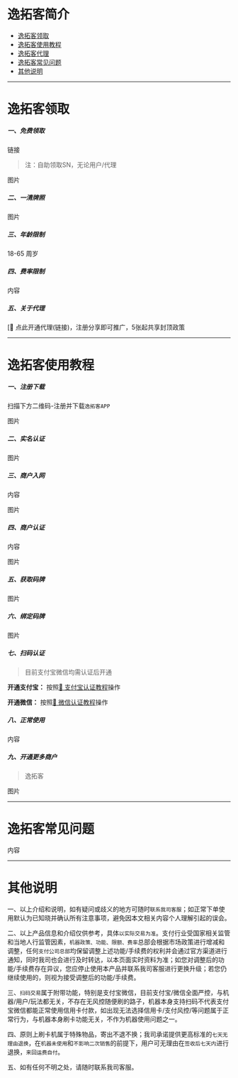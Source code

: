 # 逸拓客简介

- [逸拓客领取](#逸拓客领取)
- [逸拓客使用教程](#逸拓客使用教程)
- [逸拓客代理](agent/ytk.md)
- [逸拓客常见问题](#逸拓客常见问题)
- [其他说明](#其他说明)

---

# 逸拓客领取

##### 一、免费领取

链接

> 注：自助领取SN，无论用户/代理

图片

##### 二、一清牌照

图片

##### 三、年龄限制

18-65 周岁

##### 四、费率限制

内容

##### 五、关于代理

[:link: 点此开通代理(链接)，注册分享即可推广，5张起共享封顶政策

---

# 逸拓客使用教程

##### 一、注册下载

扫描下方二维码-注册并下载`逸拓客APP`

图片

##### 二、实名认证

图片

##### 三、商户入网

内容

图片

##### 四、商户认证

内容

图片

##### 五、获取码牌

图片

##### 六、绑定码牌

图片

##### 七、扫码认证

> 目前支付宝微信均需认证后开通

**开通支付宝：** 按照[:link: 支付宝认证教程](tool/zfbrz.md)操作

**开通微信：** 按照[:link: 微信认证教程](tool/wxrz.md)操作

##### 八、正常使用

内容

##### 九、开通更多商户

> 逸拓客

图片

---

# 逸拓客常见问题

内容

---



# 其他说明

一、以上介绍和说明，如有疑问或歧义的地方可随时`联系我司客服`；如正常下单使用默认为已知晓并确认所有注意事项，避免因本文相关内容个人理解引起的误会。

二、以上产品信息和介绍仅供参考，具体`以实际交易为准`。支付行业受国家相关监管和当地人行监管因素，`机器政策、功能、限额、费率`总部会根据市场政策进行增减和调整，任何`支付公司总部`均保留调整上述功能/手续费的权利并会通过官方渠道进行通知，同时我司也会进行及时转达，以本页面实时资料为准；如您对调整后的功能/手续费存在异议，您应停止使用本产品并联系我司客服进行更换升级；若您仍继续使用的，则视为接受调整后的功能/手续费。

三、`扫码交易`属于附带功能，特别是支付宝微信，目前支付宝/微信全面严控，与机器/用户/玩法都无关，不存在无风控随便刷的路子，机器本身支持扫码不代表支付宝微信都能正常使用信用卡付款，如出现无法选择信用卡/支付风控/等问题属于正常行为，与机器本身刷卡功能无关，不作为机器使用问题之一。

四、原则上刷卡机属于特殊物品，寄出不退不换；我司承诺提供更高标准的`七天无理由退换`，在`机器未使用`和`不影响二次销售`的前提下，用户可无理由在`签收后七天内`进行退换，`来回运费自付`。

五、如有任何不明之处，请随时联系我司客服。
